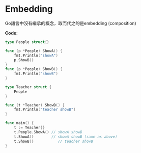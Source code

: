 # Embedding

Go語言中沒有繼承的概念，取而代之的是embedding (composition)



**Code:**
```go
type People struct{}

func (p *People) ShowA() {
	fmt.Println("showA")
	p.ShowB()
}
func (p *People) ShowB() {
	fmt.Println("showB")
}

type Teacher struct {
	People
}

func (t *Teacher) ShowB() {
	fmt.Println("teacher showB")
}

func main() {
	t := Teacher{}
	t.People.ShowA() // showA showB
	t.ShowA()        // showA showB (same as above)
	t.ShowB()			// teacher showB
}

```